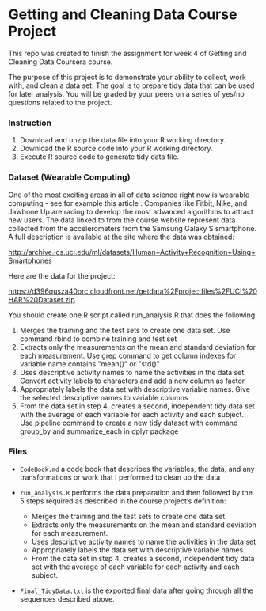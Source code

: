 # Getting and Cleaning Data Course Project
This repo was created to finish the assignment for week 4 of Getting and Cleaning Data Coursera course.

The purpose of this project is to demonstrate your ability to collect, work with, and clean a data set. The goal is to prepare tidy data that can be used for later analysis. You will be graded by your peers on a series of yes/no questions related to the project.

### Instruction
1. Download and unzip the data file into your R working directory.
2. Download the R source code into your R working directory.
3. Execute R source code to generate tidy data file.

### Dataset (Wearable Computing)
One of the most exciting areas in all of data science right now is wearable computing - see for example this article . Companies like Fitbit, Nike, and Jawbone Up are racing to develop the most advanced algorithms to attract new users. The data linked to from the course website represent data collected from the accelerometers from the Samsung Galaxy S smartphone. A full description is available at the site where the data was obtained:

http://archive.ics.uci.edu/ml/datasets/Human+Activity+Recognition+Using+Smartphones

Here are the data for the project:

https://d396qusza40orc.cloudfront.net/getdata%2Fprojectfiles%2FUCI%20HAR%20Dataset.zip

You should create one R script called run_analysis.R that does the following:
1. Merges the training and the test sets to create one data set. Use command rbind to combine training and test set
2. Extracts only the measurements on the mean and standard deviation for each measurement. Use grep command to get column indexes for variable name contains "mean()" or "std()"
3. Uses descriptive activity names to name the activities in the data set Convert activity labels to characters and add a new column as factor
4. Appropriately labels the data set with descriptive variable names. Give the selected descriptive names to variable columns
5. From the data set in step 4, creates a second, independent tidy data set with the average of each variable for each activity and each subject. Use pipeline command to create a new tidy dataset with command group_by and summarize_each in dplyr package

### Files
- <code>CodeBook.md</code> a code book that describes the variables, the data, and any transformations or work that I performed to clean up the data

- <code>run_analysis.R</code> performs the data preparation and then followed by the 5 steps required as described in the course project’s definition:
  - Merges the training and the test sets to create one data set.
  - Extracts only the measurements on the mean and standard deviation for each measurement.
  - Uses descriptive activity names to name the activities in the data set
  - Appropriately labels the data set with descriptive variable names.
  - From the data set in step 4, creates a second, independent tidy data set with the average of each variable for each activity and each subject.

- <code>Final_TidyData.txt</code> is the exported final data after going through all the sequences described above.
